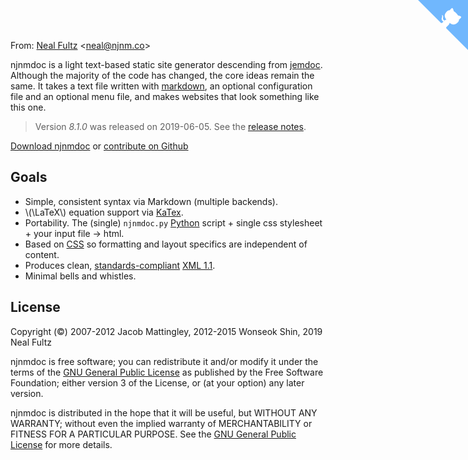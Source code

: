 <!-- njnmdoc: menu="MENU"  -->

From: [Neal Fultz](https://njnm.co) &lt;[neal@njnm.co](mailto:neal@njnm.co)&gt;

<a href="https://github.com/njnmco/njnmdoc" class="github-corner" aria-label="View source on GitHub"><svg width="80" height="80" viewBox="0 0 250 250" style="fill:#70B7FD; color:#fff; position: absolute; top: 0; border: 0; right: 0;" aria-hidden="true"><path d="M0,0 L115,115 L130,115 L142,142 L250,250 L250,0 Z"></path><path d="M128.3,109.0 C113.8,99.7 119.0,89.6 119.0,89.6 C122.0,82.7 120.5,78.6 120.5,78.6 C119.2,72.0 123.4,76.3 123.4,76.3 C127.3,80.9 125.5,87.3 125.5,87.3 C122.9,97.6 130.6,101.9 134.4,103.2" fill="currentColor" style="transform-origin: 130px 106px;" class="octo-arm"></path><path d="M115.0,115.0 C114.9,115.1 118.7,116.5 119.8,115.4 L133.7,101.6 C136.9,99.2 139.9,98.4 142.2,98.6 C133.8,88.0 127.5,74.4 143.8,58.0 C148.5,53.4 154.0,51.2 159.7,51.0 C160.3,49.4 163.2,43.6 171.4,40.1 C171.4,40.1 176.1,42.5 178.8,56.2 C183.1,58.6 187.2,61.8 190.9,65.4 C194.5,69.0 197.7,73.2 200.1,77.6 C213.8,80.2 216.3,84.9 216.3,84.9 C212.7,93.1 206.9,96.0 205.4,96.6 C205.1,102.4 203.0,107.8 198.3,112.5 C181.9,128.9 168.3,122.5 157.7,114.1 C157.9,116.9 156.7,120.9 152.7,124.9 L141.0,136.5 C139.8,137.7 141.6,141.9 141.8,141.8 Z" fill="currentColor" class="octo-body"></path></svg></a><style>.github-corner:hover .octo-arm{animation:octocat-wave 560ms ease-in-out}@keyframes octocat-wave{0%,100%{transform:rotate(0)}20%,60%{transform:rotate(-25deg)}40%,80%{transform:rotate(10deg)}}@media (max-width:500px){.github-corner:hover .octo-arm{animation:none}.github-corner .octo-arm{animation:octocat-wave 560ms ease-in-out}}</style>

njnmdoc is a light text-based static site generator descending from [jemdoc][].
Although the majority of the code has changed, the core ideas remain the same.
It takes a text file written with [markdown][], an optional configuration file
and an optional menu file, and makes websites that look something like this
one.

> Version *8.1.0* was released on 2019-06-05.
> See the [release notes](revision.html).

[Download njnmdoc][download] or [contribute on Github][github]

## Goals

  - Simple, consistent syntax via Markdown (multiple backends).
  - \\(\LaTeX\\) equation support via [KaTex][katex].
  - Portability. The (single) `njnmdoc.py` [Python][] script +
    single css stylesheet + your input file &rarr; html.
  - Based on [CSS][] so formatting and layout specifics are
    independent of content.
  - Produces clean, [standards-compliant][validator] [XML 1.1][xml].
  - Minimal bells and whistles.

## License
Copyright (&copy;)
2007-2012 Jacob Mattingley,
2012-2015 Wonseok Shin,
2019 Neal Fultz

njnmdoc is free software; you can redistribute it and/or modify it under the
terms of the [GNU General Public License][gpl] as published by the Free
Software Foundation; either version 3 of the License, or (at your option) any
later version.

njnmdoc is distributed in the hope that it will be useful, but WITHOUT ANY
WARRANTY; without even the implied warranty of MERCHANTABILITY or FITNESS FOR A
PARTICULAR PURPOSE. See the [GNU General Public License][gpl] for more details.


[markdown]: https://daringfireball.net/projects/markdown/
[gpl]: http://www.gnu.org/licenses/gpl-3.0.html
[python]: http://www.python.org
[css]: http://www.w3.org/Style/CSS/
[xml]: http://www.w3.org/TR/xhtml11/
[validator]: http://validator.w3.org/check/referer
[download]: https://github.com/njnmco/njnmdoc/raw/master/njnmdoc
[github]: http://github.com/njnmco/njnmdoc
[katex]: https://katex.org
[jemdoc]: https://jemdoc.jaboc.net
